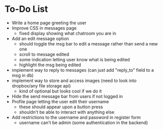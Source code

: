 # To-Do List
- Write a home page greeting the user
- Improve CSS in messages page
    - fixed display showing what chatroom you are in
- Add an edit message option
    - should toggle the msg bar to edit a message rather than send a new one
    - scroll to message edited
    - some indication letting user know what is being edited
    - highlight the msg being edited
- implement way to reply to messages (can just add "reply_to" field to a msg in db)
- implement way to store and access images (need to look into dropbox/any file storage api)
    - kind of optional but looks cool if we do it
- Hide the send message bar from users if not logged in
- Profile page letting the user edit their username
    - these should appear upon a button press
    - shouldn't be able to interact with anything else
- Add restrictions to the username and password in register form
    - username can't be admin (some authentication in the backend)
